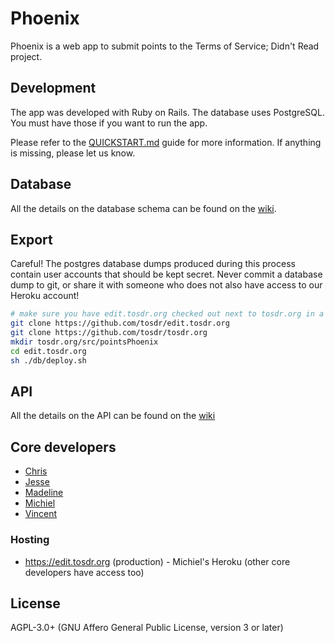 # Phoenix

Phoenix is a web app to submit points to the Terms of Service; Didn't Read project.

## Development

The app was developed with Ruby on Rails. The database uses PostgreSQL. You must have those if you want to run the app.

Please refer to the [QUICKSTART.md](https://github.com/tosdr/edit.tosdr.org/blob/master/QUICKSTART.md) guide for more information. If anything is missing, please let us know.

## Database

All the details on the database schema can be found on the [wiki](https://github.com/tosdr/edit.tosdr.org/wiki/database).

## Export

Careful! The postgres database dumps produced during this process contain user accounts that should
be kept secret. Never commit a database dump to git, or share it with someone who does not also have
access to our Heroku account!

```sh
# make sure you have edit.tosdr.org checked out next to tosdr.org in a folder:
git clone https://github.com/tosdr/edit.tosdr.org
git clone https://github.com/tosdr/tosdr.org
mkdir tosdr.org/src/pointsPhoenix
cd edit.tosdr.org
sh ./db/deploy.sh
```

## API

All the details on the API can be found on the [wiki](https://github.com/tosdr/edit.tosdr.org/wiki/api)

## Core developers
* [Chris](https://github.com/piks3l/)
* [Jesse](https://github.com/JesseWeinstein)
* [Madeline](https://github.com/madoleary)
* [Michiel](https://github.com/michielbdejong)
* [Vincent](https://github.com/vinnl)

### Hosting
* https://edit.tosdr.org (production) - Michiel's Heroku (other core developers have access too)


## License

AGPL-3.0+ (GNU Affero General Public License, version 3 or later)

